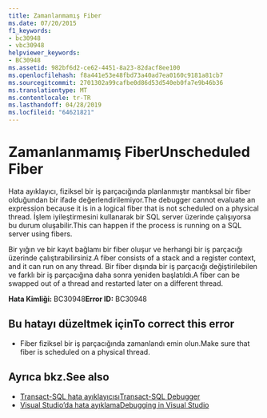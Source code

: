 ```yaml
---
title: Zamanlanmamış Fiber
ms.date: 07/20/2015
f1_keywords:
- bc30948
- vbc30948
helpviewer_keywords:
- BC30948
ms.assetid: 982bf6d2-ce62-4451-8a23-82dacf8ee100
ms.openlocfilehash: f8a441e53e48fbd73a40ad7ea0160c9181a81cb7
ms.sourcegitcommit: 2701302a99cafbe0d86d53d540eb0fa7e9b46b36
ms.translationtype: MT
ms.contentlocale: tr-TR
ms.lasthandoff: 04/28/2019
ms.locfileid: "64621821"
---
```

# <a name="unscheduled-fiber"></a><span data-ttu-id="8b2d5-102">Zamanlanmamış Fiber</span><span class="sxs-lookup"><span data-stu-id="8b2d5-102">Unscheduled Fiber</span></span>
<span data-ttu-id="8b2d5-103">Hata ayıklayıcı, fiziksel bir iş parçacığında planlanmıştır mantıksal bir fiber olduğundan bir ifade değerlendirilemiyor.</span><span class="sxs-lookup"><span data-stu-id="8b2d5-103">The debugger cannot evaluate an expression because it is in a logical fiber that is not scheduled on a physical thread.</span></span> <span data-ttu-id="8b2d5-104">İşlem iyileştirmesini kullanarak bir SQL server üzerinde çalışıyorsa bu durum oluşabilir.</span><span class="sxs-lookup"><span data-stu-id="8b2d5-104">This can happen if the process is running on a SQL server using fibers.</span></span>  
  
 <span data-ttu-id="8b2d5-105">Bir yığın ve bir kayıt bağlamı bir fiber oluşur ve herhangi bir iş parçacığı üzerinde çalıştırabilirsiniz.</span><span class="sxs-lookup"><span data-stu-id="8b2d5-105">A fiber consists of a stack and a register context, and it can run on any thread.</span></span> <span data-ttu-id="8b2d5-106">Bir fiber dışında bir iş parçacığı değiştirilebilen ve farklı bir iş parçacığına daha sonra yeniden başlatıldı.</span><span class="sxs-lookup"><span data-stu-id="8b2d5-106">A fiber can be swapped out of a thread and restarted later on a different thread.</span></span>  
  
 <span data-ttu-id="8b2d5-107">**Hata Kimliği:** BC30948</span><span class="sxs-lookup"><span data-stu-id="8b2d5-107">**Error ID:** BC30948</span></span>  
  
## <a name="to-correct-this-error"></a><span data-ttu-id="8b2d5-108">Bu hatayı düzeltmek için</span><span class="sxs-lookup"><span data-stu-id="8b2d5-108">To correct this error</span></span>  
  
- <span data-ttu-id="8b2d5-109">Fiber fiziksel bir iş parçacığında zamanlandı emin olun.</span><span class="sxs-lookup"><span data-stu-id="8b2d5-109">Make sure that fiber is scheduled on a physical thread.</span></span>  
  
## <a name="see-also"></a><span data-ttu-id="8b2d5-110">Ayrıca bkz.</span><span class="sxs-lookup"><span data-stu-id="8b2d5-110">See also</span></span>

- [<span data-ttu-id="8b2d5-111">Transact-SQL hata ayıklayıcısı</span><span class="sxs-lookup"><span data-stu-id="8b2d5-111">Transact-SQL Debugger</span></span>](/sql/ssms/scripting/transact-sql-debugger)
- [<span data-ttu-id="8b2d5-112">Visual Studio’da hata ayıklama</span><span class="sxs-lookup"><span data-stu-id="8b2d5-112">Debugging in Visual Studio</span></span>](/visualstudio/debugger/debugging-in-visual-studio)
